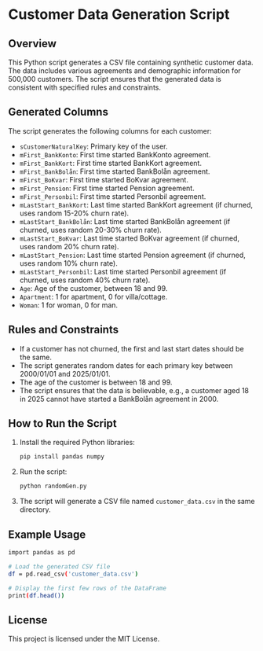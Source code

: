 # Customer Data Generation Script

## Overview

This Python script generates a CSV file containing synthetic customer data. The data includes various agreements and demographic information for 500,000 customers. The script ensures that the generated data is consistent with specified rules and constraints.

## Generated Columns

The script generates the following columns for each customer:

- `sCustomerNaturalKey`: Primary key of the user.
- `mFirst_BankKonto`: First time started BankKonto agreement.
- `mFirst_BankKort`: First time started BankKort agreement.
- `mFirst_BankBolån`: First time started BankBolån agreement.
- `mFirst_BoKvar`: First time started BoKvar agreement.
- `mFirst_Pension`: First time started Pension agreement.
- `mFirst_Personbil`: First time started Personbil agreement.
- `mLastStart_BankKort`: Last time started BankKort agreement (if churned, uses random 15-20% churn rate).
- `mLastStart_BankBolån`: Last time started BankBolån agreement (if churned, uses random 20-30% churn rate).
- `mLastStart_BoKvar`: Last time started BoKvar agreement (if churned, uses random 20% churn rate).
- `mLastStart_Pension`: Last time started Pension agreement (if churned, uses random 10% churn rate).
- `mLastStart_Personbil`: Last time started Personbil agreement (if churned, uses random 40% churn rate).
- `Age`: Age of the customer, between 18 and 99.
- `Apartment`: 1 for apartment, 0 for villa/cottage.
- `Woman`: 1 for woman, 0 for man.

## Rules and Constraints

- If a customer has not churned, the first and last start dates should be the same.
- The script generates random dates for each primary key between 2000/01/01 and 2025/01/01.
- The age of the customer is between 18 and 99.
- The script ensures that the data is believable, e.g., a customer aged 18 in 2025 cannot have started a BankBolån agreement in 2000.

## How to Run the Script

1. Install the required Python libraries:
   ```bash
   pip install pandas numpy
   ```
   
2. Run the script:
   ```bash
   python randomGen.py
   ```
3. The script will generate a CSV file named `customer_data.csv` in the same directory.

## Example Usage

```bash
import pandas as pd

# Load the generated CSV file
df = pd.read_csv('customer_data.csv')

# Display the first few rows of the DataFrame
print(df.head())
```

## License
This project is licensed under the MIT License.
